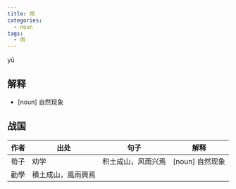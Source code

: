 ```yaml
---
title: 雨
categories:
  - noun
tags:
  - 雨
---
```

yŭ
<!-- more -->

## 解释
* [noun] 自然现象

## 战国

作者|出处|句子|解释
---|---|---|---
荀子|劝学|积土成山，风雨兴焉|[noun] 自然现象
 |勸學|積土成山，風雨興焉|
